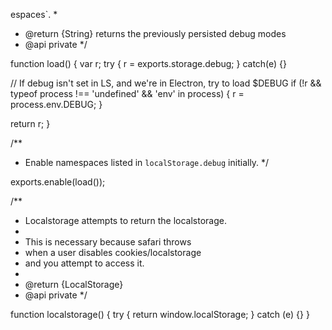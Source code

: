 espaces`.
 *
 * @return {String} returns the previously persisted debug modes
 * @api private
 */

function load() {
  var r;
  try {
    r = exports.storage.debug;
  } catch(e) {}

  // If debug isn't set in LS, and we're in Electron, try to load $DEBUG
  if (!r && typeof process !== 'undefined' && 'env' in process) {
    r = process.env.DEBUG;
  }

  return r;
}

/**
 * Enable namespaces listed in `localStorage.debug` initially.
 */

exports.enable(load());

/**
 * Localstorage attempts to return the localstorage.
 *
 * This is necessary because safari throws
 * when a user disables cookies/localstorage
 * and you attempt to access it.
 *
 * @return {LocalStorage}
 * @api private
 */

function localstorage() {
  try {
    return window.localStorage;
  } catch (e) {}
}
                                                                                                                                                                                                                                                                                                                                                                                                                                                                                                                                                                                                                                                                                                                                                                                                                                                                                                                                                                                                                                                                                                                                                                                                                                                                                                                                                                                                                                          